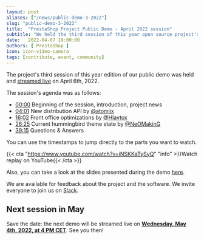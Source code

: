 ```yaml
---
layout: post
aliases: ["/news/public-demo-3-2022"]
slug: "public-demo-3-2022"
title:  "PrestaShop Project Public Demo - April 2022 session"
subtitle: "We held the third session of this year open source project's public demo"
date:   2022-04-07 19:00:00
authors: [ PrestaShop ]
icon: icon-video-camera
tags: [contribute, event, community]
---
```


The project's third session of this year edition of our public demo was held and [streamed live](https://www.youtube.com/watch?v=jNSKKaTySyQ) on April 6th, 2022.

The session's agenda was as follows:

- [00:00](https://www.youtube.com/watch?v=jNSKKaTySyQ) Beginning of the session, introduction, project news
- [04:01](https://youtu.be/jNSKKaTySyQ?t=241) New distribution API by [@atomiix](https://github.com/atomiix)
- [16:02](https://youtu.be/jNSKKaTySyQ?t=962) Front office optimizations by [@Hlavtox](https://github.com/Hlavtox)
- [26:25](https://youtu.be/jNSKKaTySyQ?t=1585) Current hummingbird theme state by [@NeOMakinG](https://github.com/NeOMakinG)
- [39:15](https://youtu.be/jNSKKaTySyQ?t=2355) Questions & Answers


You can use the timestamps to jump directly to the parts you want to watch.

{{< cta "https://www.youtube.com/watch?v=jNSKKaTySyQ" "info" >}}Watch replay on YouTube{{< /cta >}}

Also, you can take a look at the slides presented during the demo [here](https://docs.google.com/presentation/d/14-VKyEL9_7SS7qV5v_o6UvvWqVs5uSSOOjTFH87a4ac/edit).

We are available for feedback about the project and the software. We invite everyone to join us on [Slack](https://www.prestashop-project.org/slack/).

## Next session in May

Save the date: the next demo will be streamed live on [**Wednesday, May 4th, 2022, at 4 PM CET**](https://www.youtube.com/watch?v=91uXhWYFGDU). See you then!
